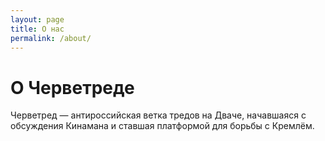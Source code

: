 ```yaml
---
layout: page
title: О нас
permalink: /about/
---
```


# О Черветреде

Черветред — антироссийская ветка тредов на Дваче, начавшаяся с обсуждения Кинамана и ставшая платформой для борьбы с Кремлём.
